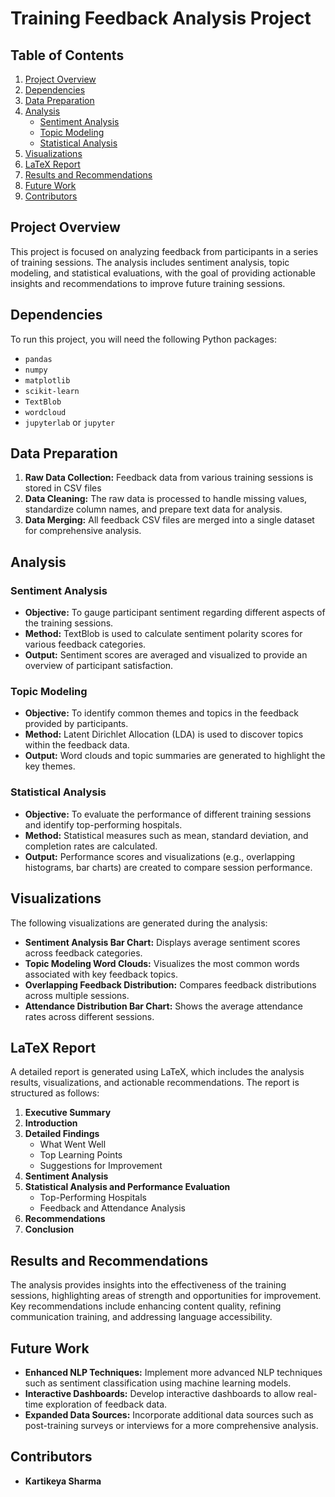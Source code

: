 # Training Feedback Analysis Project

## Table of Contents

1. [Project Overview](#project-overview)
2. [Dependencies](#dependencies)
3. [Data Preparation](#data-preparation)
4. [Analysis](#analysis)
    - [Sentiment Analysis](#sentiment-analysis)
    - [Topic Modeling](#topic-modeling)
    - [Statistical Analysis](#statistical-analysis)
5. [Visualizations](#visualizations)
6. [LaTeX Report](#latex-report)
7. [Results and Recommendations](#results-and-recommendations)
8. [Future Work](#future-work)
9. [Contributors](#contributors)


## Project Overview

This project is focused on analyzing feedback from participants in a series of training sessions. The analysis includes sentiment analysis, topic modeling, and statistical evaluations, with the goal of providing actionable insights and recommendations to improve future training sessions.



## Dependencies

To run this project, you will need the following Python packages:

- `pandas`
- `numpy`
- `matplotlib`
- `scikit-learn`
- `TextBlob`
- `wordcloud`
- `jupyterlab` or `jupyter`

## Data Preparation

1. **Raw Data Collection:** Feedback data from various training sessions is stored in CSV files
2. **Data Cleaning:** The raw data is processed to handle missing values, standardize column names, and prepare text data for analysis.
3. **Data Merging:** All feedback CSV files are merged into a single dataset for comprehensive analysis.

## Analysis

### Sentiment Analysis

- **Objective:** To gauge participant sentiment regarding different aspects of the training sessions.
- **Method:** TextBlob is used to calculate sentiment polarity scores for various feedback categories.
- **Output:** Sentiment scores are averaged and visualized to provide an overview of participant satisfaction.

### Topic Modeling

- **Objective:** To identify common themes and topics in the feedback provided by participants.
- **Method:** Latent Dirichlet Allocation (LDA) is used to discover topics within the feedback data.
- **Output:** Word clouds and topic summaries are generated to highlight the key themes.

### Statistical Analysis

- **Objective:** To evaluate the performance of different training sessions and identify top-performing hospitals.
- **Method:** Statistical measures such as mean, standard deviation, and completion rates are calculated.
- **Output:** Performance scores and visualizations (e.g., overlapping histograms, bar charts) are created to compare session performance.

## Visualizations

The following visualizations are generated during the analysis:

- **Sentiment Analysis Bar Chart:** Displays average sentiment scores across feedback categories.
- **Topic Modeling Word Clouds:** Visualizes the most common words associated with key feedback topics.
- **Overlapping Feedback Distribution:** Compares feedback distributions across multiple sessions.
- **Attendance Distribution Bar Chart:** Shows the average attendance rates across different sessions.

## LaTeX Report

A detailed report is generated using LaTeX, which includes the analysis results, visualizations, and actionable recommendations. The report is structured as follows:

1. **Executive Summary**
2. **Introduction**
3. **Detailed Findings**
   - What Went Well
   - Top Learning Points
   - Suggestions for Improvement
4. **Sentiment Analysis**
5. **Statistical Analysis and Performance Evaluation**
   - Top-Performing Hospitals
   - Feedback and Attendance Analysis
6. **Recommendations**
7. **Conclusion**

## Results and Recommendations

The analysis provides insights into the effectiveness of the training sessions, highlighting areas of strength and opportunities for improvement. Key recommendations include enhancing content quality, refining communication training, and addressing language accessibility.

## Future Work

- **Enhanced NLP Techniques:** Implement more advanced NLP techniques such as sentiment classification using machine learning models.
- **Interactive Dashboards:** Develop interactive dashboards to allow real-time exploration of feedback data.
- **Expanded Data Sources:** Incorporate additional data sources such as post-training surveys or interviews for a more comprehensive analysis.

## Contributors

- **Kartikeya Sharma**
